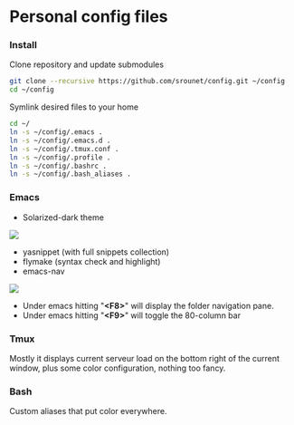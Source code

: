# Personal config files


### Install

Clone repository and update submodules

```sh
git clone --recursive https://github.com/srounet/config.git ~/config
cd ~/config
```

Symlink desired files to your home

```sh
cd ~/
ln -s ~/config/.emacs .
ln -s ~/config/.emacs.d .
ln -s ~/config/.tmux.conf .
ln -s ~/config/.profile .
ln -s ~/config/.bashrc .
ln -s ~/config/.bash_aliases .
```

### Emacs

- Solarized-dark theme

![](http://batsov.com/images/articles/solarized-emacs.png)

- yasnippet (with full snippets collection)
- flymake (syntax check and highlight)
- emacs-nav

![](http://i.imgur.com/Tzid4.png)

- Under emacs hitting "**\<F8>**" will display the folder navigation pane.
- Under emacs hitting "**\<F9>**" will toggle the 80-column bar

### Tmux

Mostly it displays current serveur load on the bottom right of the current window, plus some color configuration, nothing too fancy.

### Bash

Custom aliases that put color everywhere.
